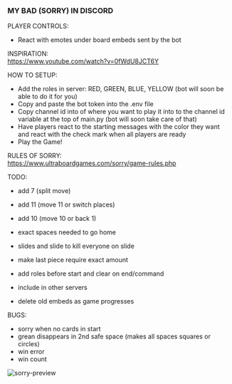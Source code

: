 ### MY BAD (SORRY) IN DISCORD ###

PLAYER CONTROLS:  
- React with emotes under board embeds sent by the bot

INSPIRATION:  
https://www.youtube.com/watch?v=0fWdU8JCT6Y

HOW TO SETUP:  
- Add the roles in server: RED, GREEN, BLUE, YELLOW (bot will soon be able to do it for you)  
- Copy and paste the bot token into the .env file  
- Copy channel id into of where you want to play it into to the channel id variable at the top of main.py (bot will soon take care of that)  
- Have players react to the starting messages with the color they want and react with the check mark when all players are ready  
- Play the Game!

RULES OF SORRY:  
https://www.ultraboardgames.com/sorry/game-rules.php 

TODO:

- add 7  (split move)
- add 11  (move 11 or switch places)
- add 10  (move 10 or back 1)
- exact spaces needed to go home  
- slides and slide to kill everyone on slide
- make last piece require exact amount

- add roles before start and clear on end/command  
- include in other servers  
- delete old embeds as game progresses

BUGS:
- sorry when no cards in start  
- grean disappears in 2nd safe space (makes all spaces squares or circles)  
- win error  
- win count

![sorry-preview](https://user-images.githubusercontent.com/33261445/136136470-4bd24e12-8871-4f05-802a-2df495248d2c.png)

